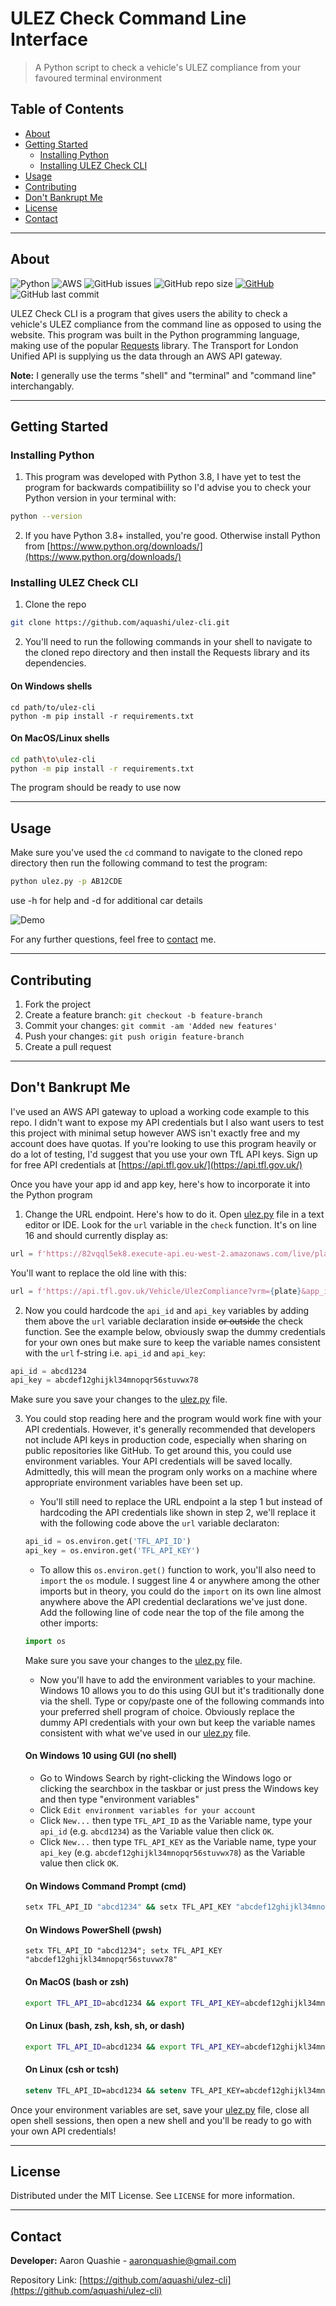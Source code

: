 # ULEZ Check Command Line Interface
> A Python script to check a vehicle's ULEZ compliance from your favoured terminal environment

## Table of Contents

- [About](#about)
- [Getting Started](#getting-started)
    - [Installing Python](#installing-python)
    - [Installing ULEZ Check CLI](#installing-ulez-check-cli)
- [Usage](#usage)
- [Contributing](#contributing)
- [Don't Bankrupt Me](#dont-bankrupt-me)
- [License](#license)
- [Contact](#contact)

---

## About
![Python](https://img.shields.io/badge/-python-blue)
![AWS](https://img.shields.io/badge/-aws-orange)
![GitHub issues](https://img.shields.io/github/issues/aquashi/ulez-cli)
![GitHub repo size](https://img.shields.io/github/repo-size/aquashi/ulez-cli)
[![GitHub](https://img.shields.io/github/license/aquashi/ulez-cli)](LICENSE)
![GitHub last commit](https://img.shields.io/github/last-commit/aquashi/ulez-cli)

ULEZ Check CLI is a program that gives users the ability to check a vehicle's ULEZ compliance from the command line as opposed to using the website. This program was built in the Python programming language, making use of the popular [Requests](https://pypi.org/project/requests/) library. The Transport for London Unified API is supplying us the data through an AWS API gateway.

**Note:** I generally use the terms "shell" and "terminal" and "command line" interchangably.

---

## Getting Started

### Installing Python

1. This program was developed with Python 3.8, I have yet to test the program for backwards compatibiility so I'd advise you to check your Python version in your terminal with: 

```sh
python --version
```

2. If you have Python 3.8+ installed, you're good. Otherwise install Python from [https://www.python.org/downloads/](https://www.python.org/downloads/)

### Installing ULEZ Check CLI

1. Clone the repo

```sh
git clone https://github.com/aquashi/ulez-cli.git
```

2. You'll need to run the following commands in your shell to navigate to the cloned repo directory and then install the Requests library and its dependencies.

#### On Windows shells

```pwsh
cd path/to/ulez-cli
python -m pip install -r requirements.txt
```

#### On MacOS/Linux shells

```sh
cd path\to\ulez-cli
python -m pip install -r requirements.txt
```

The program should be ready to use now

---

## Usage

Make sure you've used the `cd` command to navigate to the cloned repo directory then run the following command to test the program:

```sh
python ulez.py -p AB12CDE
```
use -h for help and -d for additional car details

![Demo](demo/ulez-cli-demo.jpg)

For any further questions, feel free to [contact](#contact) me.

---

## Contributing

1. Fork the project
2. Create a feature branch: `git checkout -b feature-branch`
3. Commit your changes: `git commit -am 'Added new features'`
4. Push your changes: `git push origin feature-branch`
5. Create a pull request

---

## Don't Bankrupt Me

I've used an AWS API gateway to upload a working code example to this repo. I didn't want to expose my API credentials but I also want users to test this project with minimal setup however AWS isn't exactly free and my account does have quotas. If you're looking to use this program heavily or do a lot of testing, I'd suggest that you use your own TfL API keys. Sign up for free API credentials at [https://api.tfl.gov.uk/](https://api.tfl.gov.uk/)

Once you have your app id and app key, here's how to incorporate it into the Python program

1. Change the URL endpoint. Here's how to do it. Open [ulez.py](ulez.py) file in a text editor or IDE. Look for the `url` variable in the `check` function. It's on line 16 and should currently display as:

```python
url = f'https://82vqql5ek8.execute-api.eu-west-2.amazonaws.com/live/plate?vrm={plate}'
```

You'll want to replace the old line with this:

```python
url = f'https://api.tfl.gov.uk/Vehicle/UlezCompliance?vrm={plate}&app_id={api_id}&app_key={api_key}'
```

2. Now you could hardcode the `api_id` and `api_key` variables by adding them above the `url` variable declaration inside ~~or outside~~ the check function. See the example below, obviously swap the dummy credentials for your own ones but make sure to keep the variable names consistent with the `url` f-string i.e. `api_id` and `api_key`:

```python
api_id = abcd1234
api_key = abcdef12ghijkl34mnopqr56stuvwx78
```

Make sure you save your changes to the [ulez.py](ulez.py) file.

3. You could stop reading here and the program would work fine with your API credentials. However, it's generally recommended that developers not include API keys in production code, especially when sharing on public repositories like GitHub. To get around this, you could use environment variables. Your API credentials will be saved locally. Admittedly, this will mean the program only works on a machine where appropriate environment variables have been set up.
    
    - You'll still need to replace the URL endpoint a la step 1 but instead of hardcoding the API credentials like shown in step 2, we'll replace it with the following code above the `url` variable declaraton:

    ```python
    api_id = os.environ.get('TFL_API_ID')
    api_key = os.environ.get('TFL_API_KEY')
    ```

    - To allow this `os.environ.get()` function to work, you'll also need to `import` the `os` module. I suggest line 4 or anywhere among the other imports but in theory, you could do the `import` on its own line almost anywhere above the API credential declarations we've just done. Add the following line of code near the top of the file among the other imports:

    ```python
    import os
    ```

    Make sure you save your changes to the [ulez.py](ulez.py) file.

    - Now you'll have to add the environment variables to your machine. Windows 10 allows you to do this using GUI but it's traditionally done via the shell. Type or copy/paste one of the following commands into your preferred shell program of choice. Obviously replace the dummy API credentials with your own but keep the variable names consistent with what we've used in our [ulez.py](ulez.py) file.

    #### On Windows 10 using GUI (no shell)

    - Go to Windows Search by right-clicking the Windows logo or clicking the searchbox in the taskbar or just press the Windows key and then type "environment variables"
    - Click `Edit environment variables for your account`
    - Click `New...` then type `TFL_API_ID` as the Variable name, type your `api_id` (e.g. `abcd1234`) as the Variable value then click `OK`.
    - Click `New...` then type `TFL_API_KEY` as the Variable name, type your `api_key` (e.g. `abcdef12ghijkl34mnopqr56stuvwx78`) as the Variable value then click `OK`.

    #### On Windows Command Prompt (cmd)

    ```sh
    setx TFL_API_ID "abcd1234" && setx TFL_API_KEY "abcdef12ghijkl34mnopqr56stuvwx78"
    ```

    #### On Windows PowerShell (pwsh)

    ```pwsh
    setx TFL_API_ID "abcd1234"; setx TFL_API_KEY "abcdef12ghijkl34mnopqr56stuvwx78"
    ```

    #### On MacOS (bash or zsh)

    ```sh
    export TFL_API_ID=abcd1234 && export TFL_API_KEY=abcdef12ghijkl34mnopqr56stuvwx78
    ```

    #### On Linux (bash, zsh, ksh, sh, or dash)

    ```sh
    export TFL_API_ID=abcd1234 && export TFL_API_KEY=abcdef12ghijkl34mnopqr56stuvwx78
    ```

    #### On Linux (csh or tcsh)

    ```tcsh
    setenv TFL_API_ID=abcd1234 && setenv TFL_API_KEY=abcdef12ghijkl34mnopqr56stuvwx78
    ```
    
Once your environment variables are set, save your [ulez.py](ulez.py) file, close all open shell sessions, then open a new shell and you'll be ready to go with your own API credentials!

---

## License

Distributed under the MIT License. See `LICENSE` for more information.

---

## Contact

**Developer:** Aaron Quashie - aaronquashie@gmail.com

Repository Link: [https://github.com/aquashi/ulez-cli](https://github.com/aquashi/ulez-cli)